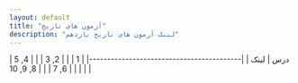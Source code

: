 ```yaml
---
layout: default
title: "آزمون های تاریخ"
description: "لینک آزمون های تاریخ یازدهم"
---
```


| درس | لینک |
|------------------------------------------|
| 1        | [ ](https://forms.gle/NJEJNTpH7T8z9jf68) |
| 2, 3     | [ ](https://forms.gle/6zftZWF5CXtMKdaL9) |
| 4, 5     | [ ](https://forms.gle/yQGk13k8Mv5hA4Ng6) |
| 6, 7     | [ ](https://forms.gle/3bXrX67aTg2YbxMx7) |
| 8, 9, 10 | [ ](https://forms.gle/etfxbD52nhfhVrw49) |

